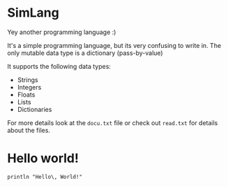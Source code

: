 <h1>SimLang</h1>
<p>
Yey another programming language :)

It's a simple programming language, but its very confusing to write in.
The only mutable data type is a dictionary (pass-by-value)

It supports the following data types:
- Strings
- Integers
- Floats
- Lists
- Dictionaries

For more details look at the `docu.txt` file or check out `read.txt` for
details about the files.
</p>
<h1>Hello world!</h1>

```
println "Hello\, World!"
```
